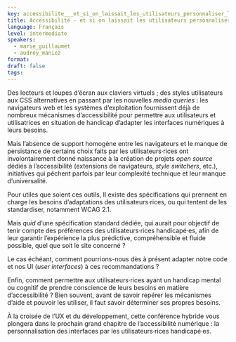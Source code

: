 ```yaml
---
key: accessibilite___et_si_on_laissait_les_utilisateurs_personnaliser_l_interface
title: Accessibilité - et si on laissait les utilisateurs personnaliser l’interface ?
language: Français
level: intermediate
speakers:
  - marie_guillaumet
  - audrey_maniez
format: 
draft: false
tags:
---
```

Des lecteurs et loupes d’écran aux claviers virtuels ; des styles utilisateurs aux CSS alternatives en passant par les nouvelles *media queries* : les navigateurs web et les systèmes d’exploitation fournissent déjà de nombreux mécanismes d’accessibilité pour permettre aux utilisateurs et utilisatrices en situation de handicap d’adapter les interfaces numériques à leurs besoins.

Mais l’absence de support homogène entre les navigateurs et le manque de persistance de certains choix faits par les utilisateurs·rices ont involontairement donné naissance à la création de projets *open source* dédiés à l’accessibilité (extensions de navigateurs, *style switchers*, etc.), initiatives qui pêchent parfois par leur complexité technique et leur manque d’universalité.

Pour utiles que soient ces outils, Il existe des spécifications qui prennent en charge les besoins d’adaptations des utilisateurs·rices, ou qui tentent de les standardiser, notamment WCAG 2.1.

Mais *quid* d’une spécification standard dédiée, qui aurait pour objectif de tenir compte des préférences des utilisateurs·rices handicapé·es, afin de leur garantir l’expérience la plus prédictive, compréhensible et fluide possible, quel que soit le site concerné ? 

Le cas échéant, comment pourrions-nous dès à présent adapter notre code et nos UI (*user interfaces*) à ces recommandations ?

Enfin, comment permettre aux utilisateurs·rices ayant un handicap mental ou cognitif de prendre conscience de leurs besoins en matière d’accessibilité ? Bien souvent, avant de savoir repérer les mécanismes d’aide et pouvoir les utiliser, il faut savoir déterminer ses propres besoins.

À la croisée de l’UX et du développement, cette conférence hybride vous plongera dans le prochain grand chapitre de l’accessibilité numérique : la personnalisation des interfaces par les utilisateurs·rices handicapé·es.
